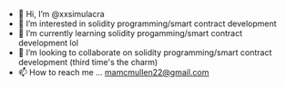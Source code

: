 - 👋 Hi, I’m @xxsimulacra
- 👀 I’m interested in solidity programming/smart contract development
- 🌱 I’m currently learning solidity progamming/smart contract development lol
- 💞️ I’m looking to collaborate on solidity programming/smart contract development (third time's the charm)
- 📫 How to reach me ... mamcmullen22@gmail.com

